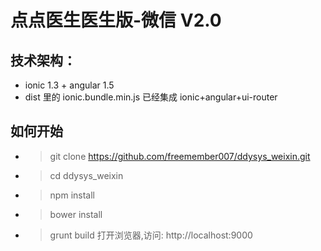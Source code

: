 # 点点医生医生版-微信 V2.0

## 技术架构：
- ionic 1.3 + angular 1.5
- dist 里的 ionic.bundle.min.js 已经集成 ionic+angular+ui-router

## 如何开始
- > git clone https://github.com/freemember007/ddysys_weixin.git
- > cd ddysys_weixin
- > npm install
- > bower install 
- > grunt build
打开浏览器,访问: http://localhost:9000